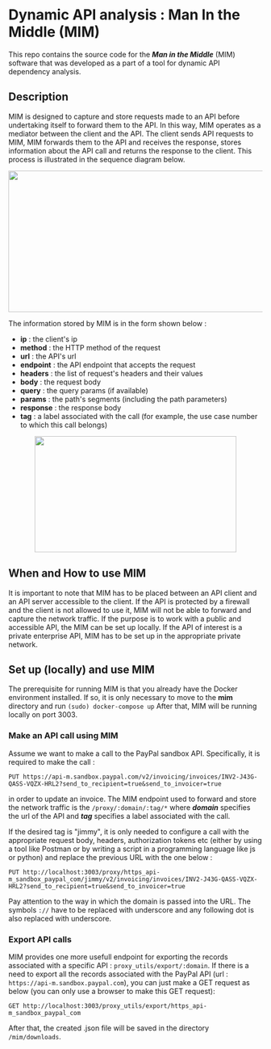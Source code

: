# Dynamic API analysis : Man In the Middle (MIM)
This repo contains the source code for the **_Man in the Middle_** (MIM) software that was developed as a part of a tool for dynamic API dependency analysis. 

## Description
MIM is designed to capture and store requests made to an API before undertaking itself to forward them to the API. In this way, MIM operates as a mediator between the client and the API. 
The client sends API requests to MIM, MIM forwards them to the API and receives the response, stores information about the API call and returns the response to the client. This process is illustrated in the sequence diagram below.

<p align="center"><img src="https://github.com/user-attachments/assets/9c786206-ad8d-4154-8361-6ed280994382" width="600" height="280" /></p>

The information stored by MIM is in the form shown below :
- **ip** : the client's ip
- **method** : the HTTP method of the request
- **url** : the API's url
- **endpoint** : the API endpoint that accepts the request
- **headers** : the list of request's headers and their values
- **body** : the request body
- **query** : the query params (if available)
- **params** : the path's segments (including the path parameters)
- **response** : the response body
- **tag** : a label associated with the call (for example, the use case number to which this call belongs)
  

<p align="center"><img src="https://github.com/user-attachments/assets/be0ee5ed-e2fd-4776-b18a-cc927242a227" width="400" height="230" /></p>

## When and How to use MIM
It is important to note that MIM has to be placed between an API client and an API server accessible to the client. If the API is protected by a firewall and the client is not allowed to use it, MIM will not be able to forward and capture the network traffic. If the purpose is to work with a public and accessible API, the MIM can be set up locally. If the API of interest is a private enterprise API, MIM has to be set up in the appropriate private network.

## Set up (locally) and use MIM
The prerequisite for running MIM is that you already have the Docker environment installed. If so, it is only necessary to move to the **mim** directory and run
`(sudo) docker-compose up`
After that, MIM will be running locally on port 3003.

### Make an API call using MIM
Assume we want to make a call to the PayPal sandbox API. Specifically, it is required to make the call :
```
PUT https://api-m.sandbox.paypal.com/v2/invoicing/invoices/INV2-J43G-QASS-VQZX-HRL2?send_to_recipient=true&send_to_invoicer=true
```

in order to update an invoice. The MIM endpoint used to forward and store the network traffic is the
`/proxy/:domain/:tag/*` where **_domain_** specifies the url of the API and **_tag_** specifies a label associated with the call. 

If the desired tag is "jimmy", it is only needed to configure a call with the appropriate request body, headers, authorization tokens etc (either by using a tool like Postman or by writing a script in a programming language like js or python) and replace the previous URL with the one below : 
```
PUT http://localhost:3003/proxy/https_api-m_sandbox_paypal_com/jimmy/v2/invoicing/invoices/INV2-J43G-QASS-VQZX-HRL2?send_to_recipient=true&send_to_invoicer=true
```
Pay attention to the way in which the domain is passed into the URL. The symbols `://` have to be replaced with underscore and any following dot is also replaced with underscore.
### Export API calls
MIM provides one more usefull endpoint for exporting the records associated with a specific API : `proxy_utils/export/:domain`. If there is a need to export all the records associated with the PayPal API (url : `https://api-m.sandbox.paypal.com`), you can just make a GET request as below (you can only use a browser to make this GET request):
```
GET http://localhost:3003/proxy_utils/export/https_api-m_sandbox_paypal_com
```
After that, the created .json file will be saved in the directory `/mim/downloads`. 


